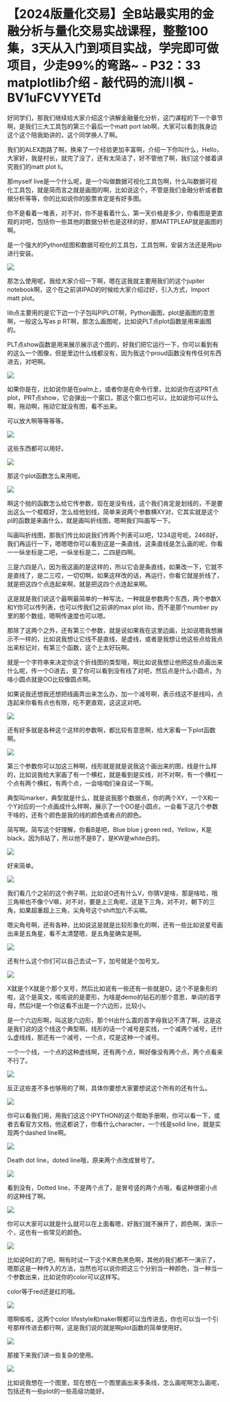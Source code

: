 # 【2024版量化交易】全B站最实用的金融分析与量化交易实战课程，整整100集，3天从入门到项目实战，学完即可做项目，少走99%的弯路~ - P32：33 matplotlib介绍 - 敲代码的流川枫 - BV1uFCVYYETd

好同学们，那我们继续给大家介绍这个讲解金融量化分析，这门课程的下一个章节啊，是我们三大工具包的第三个最后一个matt port lab啊，大家可以看到我身边这个这个陪我助讲的，这个同学换人了啊。

我们的ALEX跑路了啊，换来了一个经验更加丰富啊，介绍一下你叫什么，Hello，大家好，我是村长，就完了没了，还有太简洁了，好不管他了啊，我们这个接着讲究我们的matt plot li。

那myself live是一个什么呢，是一个叫做数据可视化工具包啊，什么叫数据可视化工具包，就是简而言之就是画图的啊，比如说这个，不管是我们金融分析或者数据分析等等，你的比如说你的股票肯定是有好多图。

你不是看着一堆表，对不对，你不是看着什么，第一天价格是多少，你看图是更直观的对吧，包括你一些其他的数据分析也是这样的好，那MATTPLEAP就是画图的啊。

是一个强大的Python绘图和数据可视化的工具包，工具包啊，安装方法还是用pip进行安装。

![](img/c56b9a503bf1091ae6d26d7d7b2181db_1.png)

那怎么使用呢，我给大家介绍一下啊，嗯在这我就主要用我们的这个jupiter notebook啊，这个在之前讲IPAD的时候给大家介绍过好，引入方式，Import matt plot。

lib点主要用的是它下边一个子包叫PIPLOT啊，Python画图，plot是画图的意思啊，一般这么写as p RT啊，那怎么画图呢，比如说PLT点plot函数是用来画图的。

PLT点show函数是用来展示展示这个图的，好我们把它运行一下，你可以看到有的这么一个图像，但是里边什么线都没有，因为我这个proud函数没有传任何东西进去，对吧啊。



![](img/c56b9a503bf1091ae6d26d7d7b2181db_3.png)

如果你是在，比如说你是在palm上，或者你是在命令行里，比如说你在这PRT点plot，PRT点show，它会弹出一个窗口，那这个窗口也可以，比如说你可以什么啊，拖动啊，拖动它就没有图，看不出来。

可以放大啊等等等等。

![](img/c56b9a503bf1091ae6d26d7d7b2181db_5.png)

这些东西都可以用好。

![](img/c56b9a503bf1091ae6d26d7d7b2181db_7.png)

那这个plot函数怎么来用呢。

![](img/c56b9a503bf1091ae6d26d7d7b2181db_9.png)

啊这个抛的函数怎么给它传参数，现在是没有线，这个我们肯定是划线的，不是要出这么一个框框好，怎么给他划线，简单来说两个参数横XY对，它其实就是这个pl的函数是来画什么，就是画叫折线图，嗯啊我们叫画写一下。

叫画叫折线图，那我们传比如说我们传两个列表可以吧，1234逗号呃，2468好，我们再运行一下，嗯嗯嗯你可以看到这是一条直线，这条直线是怎么画的呢，你看一一纵坐标是二吧，一纵坐标是二，二四是四啊。

三是六四是八，因为我这画的是这样的，所以它会是条直线，如果改一下，它就不是直线了，是二三哎，一切切啊，如果这样改的话，再运行，你看它就是折线了，就是把这四个点连起来啊，就是把这四个点连起来啊。

这是就是我们说这个最啊最简单的一种写法，一种就是参数两个东西，两个参数X和Y你可以传列表，也可以传我们之前讲的max plot lib，而不是那个number py里的那个数组，嗯啊传速度也可以嗯。

那除了这两个之外，还有第三个参数，就是说如果我在这里边画，比如说嗯我想展示不一样的，比如说我想让它线不是直线，是虚线，或者是我想让他这些点给我点出来标记对，有第三个函数，这个上太好玩啊。

就是一个字符串来决定你这个折线图的类型哦，啊比如说我想让他把这些点画出来什么呢，传一个O进去，变了你可以看到没有线了对吧，然后点是什么小圆点，为啥小圆点就是OO比较像圆点啊。

如果说我还想我还想把线画弄出来怎么办，加一个减号啊，表示线这不是线吗，点连起来你看有点也有限，吃不更直观，这这这对吧。



![](img/c56b9a503bf1091ae6d26d7d7b2181db_11.png)

还有好多就是各种这个这样的参数啊，都比较有意思啊，给大家看一下plot函数啊。

![](img/c56b9a503bf1091ae6d26d7d7b2181db_13.png)

第三个参数你可以加这三种啊，线形就是就是说我这个画出来的图，线是什么样的，比如说我给大家画了有一个横杠，就是看到是实线，对不对啊，有一个横杠一个点有两个横杠，有两个点，一会啥咱们亲自试一下啊。

典型叫marker，典型就是什么，就是说我那个数据点，你的两个XY，一个X和一个Y对应的一个点画成什么样啊，展示了一个OO是小圆点，一会看下这几个参数干啥的，还有个颜色是我的线的颜色或者点的颜色。

简写啊，简写这个好理解，你看B是吧，Blue blue j green red，Yellow，K是black，因为B站了，所以他不是B了，是KW是white白的。



![](img/c56b9a503bf1091ae6d26d7d7b2181db_15.png)

好来简单。

![](img/c56b9a503bf1091ae6d26d7d7b2181db_17.png)

我们看几个之前的这个例子啊，比如说O还有什么V，你猜V是啥，那是啥哈，哦三角嘛也不像个V嘛，对不对，要是上三角呢，这是下三角，对不对，朝下的三角，如果超重超上三角，尖角号这个shift加六不尖嘛。

嗯尖角号啊，还有各种，比如说这是就是比较形象化的啊，还有一些比如说星号画出来是五角星，看不太清楚嗯，是五角星确实是啊。



![](img/c56b9a503bf1091ae6d26d7d7b2181db_19.png)

还有什么这个你们可以自己去试一下，加号就是个加号叉。

![](img/c56b9a503bf1091ae6d26d7d7b2181db_21.png)

X就是个X就是个那个叉号，然后比如说有一些还有一些就是D，这个不是象形的啦，这个是英文，咳咳说的是菱形，为啥是demo的钻石的那个意思，单词的首字母，然后H是一个你这看不出是一个六边形，比较小。

是一个六边形啊，叫这是六边形，那个H出什么震的首字母我记不清了啊，这是这是我们说的这个线这个典型啊，线形的话一个减号是实线，一个减两个减号，还什么虚线线，那还有一个减号，一个点，哎是这种一个减号。

一个一个线，一个点的这种虚线啊，还有两个点，啊好像没有两个点，两个点看来不行了。

![](img/c56b9a503bf1091ae6d26d7d7b2181db_23.png)

反正这些差不多也够用的了啊，具体你要想大家要想说这个所有的还有什么。

![](img/c56b9a503bf1091ae6d26d7d7b2181db_25.png)

你可以看我们用，用我们这这个IPYTHON的这个帮助手册啊，你可以看一下，或者去看官方文档，他这都说了，你看什么character，一个线是solid line，就是实现两个dashed line啊。



![](img/c56b9a503bf1091ae6d26d7d7b2181db_27.png)

Death dot line，doted line哦，原来两个点改成冒号了。

![](img/c56b9a503bf1091ae6d26d7d7b2181db_29.png)

看到没有，Dotted line，不是两个点了，是冒号竖的两个点哦，看这种很密小点的这种线了啊。

![](img/c56b9a503bf1091ae6d26d7d7b2181db_31.png)

你可以大家可以就是什么就可以在上面看嗯，好我们就不展开了，颜色啊，演示一个，这也有一些常见的颜色。

![](img/c56b9a503bf1091ae6d26d7d7b2181db_33.png)

比如说R红的了吧，啊有时试一下这个K黑色黑色啊，其他的我们都不一演示了，嗯那这是一种传入的方法，当然也可以说你把这三个分别当一种颜色，当一种当一个参数出来，比如说你的color可以这样写。

color等于red还是红的哦。

![](img/c56b9a503bf1091ae6d26d7d7b2181db_35.png)

嗯啊咳咳，这两个color lifestyle和maker啊都可以当传进去，你也可以当一个引号那样传进去都行啊，这是我们说的就是啊plot函数的简单使用好。



![](img/c56b9a503bf1091ae6d26d7d7b2181db_37.png)

那接下来我们讲一些复杂的使用。

![](img/c56b9a503bf1091ae6d26d7d7b2181db_39.png)

比如说我想在一个图里，现在想在一个图里画出来多条线，怎么画呢啊怎么画呢，包括还有一些plot的一些高级功能好。


